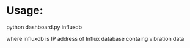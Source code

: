 # Usage:

python dashboard.py influxdb

where influxdb is IP address of Influx database containg vibration data


